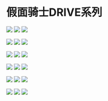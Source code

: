 # 假面骑士DRIVE系列

![](https://toei-hero.com/sugotoku/contents/gallery/MR2014-001/MR2014-001\_wxga.jpg) ![](https://toei-hero.com/sugotoku/contents/gallery/MR2014-002/MR2014-002\_wxga.jpg) ![](https://toei-hero.com/sugotoku/contents/gallery/MR2014-003/MR2014-003\_wxga.jpg)

![](https://toei-hero.com/sugotoku/contents/gallery/MR2014-004/MR2014-004\_wxga.jpg) ![](https://toei-hero.com/sugotoku/contents/gallery/MR2014-005/MR2014-005\_wxga.jpg) ![](https://toei-hero.com/sugotoku/contents/gallery/MR2014-006/MR2014-006\_wxga.jpg)

![](https://toei-hero.com/sugotoku/contents/gallery/MR2014-007/MR2014-007\_wxga.jpg) ![](https://toei-hero.com/sugotoku/contents/gallery/MR2014-008/MR2014-008\_wxga.jpg) ![](https://toei-hero.com/sugotoku/contents/gallery/MR2014-009/MR2014-009\_wxga.jpg)

![](https://toei-hero.com/sugotoku/contents/gallery/MR2014-010/MR2014-010\_wxga.jpg) ![](https://toei-hero.com/sugotoku/contents/gallery/MR2014-011/MR2014-011\_wxga.jpg) ![](https://toei-hero.com/sugotoku/contents/gallery/MR2014-012/MR2014-012\_wxga.jpg)

![](https://toei-hero.com/sugotoku/contents/gallery/MR2014-013/MR2014-013\_wxga.jpg) ![](https://toei-hero.com/sugotoku/contents/gallery/MR2014-014/MR2014-014\_wxga.jpg) ![](https://toei-hero.com/sugotoku/contents/gallery/MR2014-015/MR2014-015\_wxga.jpg)

![](https://toei-hero.com/sugotoku/contents/gallery/MR2014-016/MR2014-016\_wxga.jpg) ![](https://toei-hero.com/sugotoku/contents/gallery/MR2014-017/MR2014-017\_wxga.jpg) ![](https://toei-hero.com/sugotoku/contents/gallery/MR2014-018/MR2014-018\_wxga.jpg)
